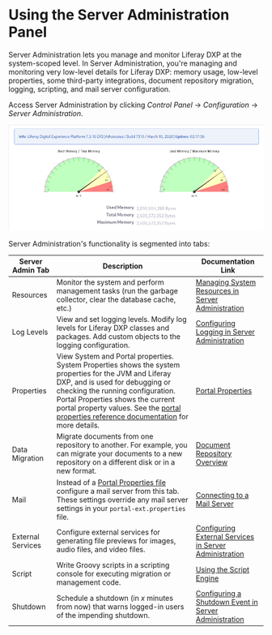 # Using the Server Administration Panel

Server Administration lets you manage and monitor Liferay DXP at the system-scoped level. In Server Administration, you're managing and monitoring very low-level details for Liferay DXP: memory usage, low-level properties, some third-party integrations, document repository migration, logging, scripting, and  mail server configuration.

Access Server Administration by clicking *Control Panel* &rarr; *Configuration* &rarr; *Server Administration*. 

![The Resources tab of Server Administration shows a graph of your server's memory usage.](./using-the-server-administration-panel/images/02.png)

Server Administration's functionality is segmented into tabs: 

| Server Admin Tab   | Description                     | Documentation Link       |
| ------------------ | ------------------------------- | ------------------------ |
| Resources          | Monitor the system and perform management tasks (run the garbage collector, clear the database cache, etc.) | [Managing System Resources in Server Administration](./managing-system-resources-in-server-administration.md) |
| Log Levels         | View and set logging levels. Modify log levels for Liferay DXP classes and packages. Add custom objects to the logging configuration. | [Configuring Logging in Server Administration](./configuringing-logging-in-server-administration.md) |
| Properties         | View System and Portal properties. System Properties shows the system properties for the JVM and Liferay DXP, and is used for debugging or checking the running configuration. Portal Properties shows the current portal property values. See the [portal properties reference documentation](https://docs.liferay.com/portal/7.3-latest/propertiesdoc/portal.properties.html) for more details. | [Portal Properties](./../installation-and-upgrades/reference/portal-properties.md) |
| Data Migration     | Migrate documents from one repository to another. For example, you can migrate your documents to a new repository on a different disk or in a new format. |  [Document Repository Overview](./../installation-and-upgrades/setting-up-liferay-dxp/configuring-the-document-library-repository/document-repository-overview.md) |
| Mail               | Instead of a [Portal Properties file](../installation-and-upgrades/setting-up-liferay-dxp/configuring-mail/alternative-email-configuration-methods.md#configuring-the-built-in-mail-session-using-portal-properties) configure a mail server from this tab. These settings override any mail server settings in your `portal-ext.properties` file. | [Connecting to a Mail Server](../installation-and-upgrades/setting-up-liferay-dxp/configuring-mail/connecting-to-a-mail-server.md) |
| External Services  | Configure external services for generating file previews for images, audio files, and video files. | [Configuring External Services in Server Administration](./configuring-external-services-in-server-administration.md) |
| Script             | Write Groovy scripts in a scripting console for executing migration or management code. | [Using the Script Engine](./using-the-script-engine/using-the-script-engine.md) |
| Shutdown           | Schedule a shutdown (in _x_ minutes from now) that warns logged-in users of the impending shutdown. | [Configuring a Shutdown Event in Server Administration](./configuring-a-shutdown-event-in-server-administration.md) |

<!--
In addition to a system-defined message, Liferay DXP displays the message you define at the top of users' pages once you save the configuration until the expiration happens. When time expires, all pages display a message saying the portal has been shut down. The server must then be restarted to restore access. 

The Shutdown configuration looks like this:
![The time until shutdown and the warning message are configurable in the Shutdown tab.](./using-the-server-administration-panel/images/01.png)

Logged in Users see this:
![The time until shutdown and the warning message are configurable in the Shutdown tab.](./using-the-server-administration-panel/images/03.png)

-->
<!-- 
| Log Levels | View and set logging levels. Modify log levels for Liferay DXP classes and packages. Add custom objects. Changes to the log level near the top of the class hierarchy (such as at `com.liferay`) also change log levels for all the classes under that hierarchy.  Modifications unnecessarily high in the hierarchy generate too many messages to be useful. 

| Properties         | View System and Portal properties. System Properties shows the system properties for the JVMand Liferay DXP. You can use this information for debugging purposes or to check the currently running configuration. The Portal Properties tab shows an exhaustive list of the current portal property values. For explanations of these properties, see the [portal properties reference documentation](@platform-ref@/7.2-latest/propertiesdoc/portal.properties.html). 

| Data Migration     | Migrate documents from one repository to another. For example, you can migrate your documents to a new repository on a different disk or in a [new format](/docs/7-2/deploy/-/knowledge_base/d/document-repository-configuration). Here are the steps:

1. Create a backup copy of the Document Library repository and
   [@product@ database](/docs/7-2/deploy/-/knowledge_base/d/backing-up-a-liferay-installation). 
2. Configure the new file store in *System Settings* &rarr; *Platform: File 
   Storage*. 
3. In this tab (*Server Administration* &rarr; *Data Migration*), select the 
   repository hook for the file store you configured and click *Execute*. 
4. Make sure the data migrated correctly. 
5. [Configure the new
   repository](/docs/7-2/deploy/-/knowledge_base/d/document-repository-configuration)
   as the default. 
6. If you used a `portal-ext.properties` file to configure the repository, 
    restart the server. 

| Mail | Instead of using a `portal-ext.properties` file to configure a mail server, you can configure a mail server from this tab. If your [message boards receive mail](/docs/7-2/user/-/knowledge_base/u/user-subscriptions-and-mailing-lists), you can connect a POP mail server. If @product@ sends mail (useful for sending notifications to users), you can connect to an SMTP server. Note that if you configure mail server settings here in System Settings, these settings override any mail server settings in your `portal-ext.properties` file. 


| External Services  | Configure external services for generating file previews. For more information, see [the article on External Services](/docs/7-2/user/-/knowledge_base/u/server-administration-external-services).

| Shutdown           | Schedule a shutdown that notifies logged-in users of the impending shutdown. You can define the number of minutes until the shutdown and a message to display. @product@ displays the message at the top of users' pages for the duration of time you specified. When the time expires, all pages display a message saying the portal has been shut down. The server must then be restarted to restore access. 
-->
